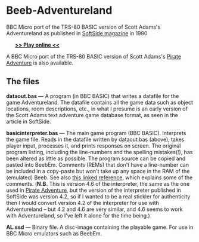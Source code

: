 # Beeb-Adventureland
BBC Micro port of the TRS-80 BASIC version of Scott Adams's Adventureland as published in [SoftSide magazine](https://archive.org/stream/softside-magazine-22/SoftSide_22_Vol_2-10_1980-07_Adventureland#page/n35/mode/1up) in 1980 

&nbsp;&nbsp;&nbsp;&nbsp;&nbsp;&nbsp;**[>> Play online <<](http://bbcmicro.co.uk/jsbeeb/play.php?cpuMultiplier=4&autoboot&disc=https://raw.githubusercontent.com/ahope1/Beeb-Adventureland/master/AL.ssd)**

A BBC Micro port of the TRS-80 BASIC version of Scott Adams's [Pirate Adventure](https://github.com/ahope1/Beeb-Pirate-Adventure) is also available.  

## The files

**dataout.bas** — A program (in BBC BASIC) that writes a datafile for the game Adventureland. The datafile contains all the game data such as object locations, room descriptions, etc., in what I presume is an early version of the Scott Adams text adventure game database format, as seen in the article in SoftSide.

**basicinterpreter.bas** — The main game program (BBC BASIC). Interprets the game file. Reads in the datafile written by dataout.bas (above), takes player input, processes it, and prints responses on screen. The original program listing, including the line-numbers and the spelling mistakes(!), has been altered as little as possible. The program source can be copied and pasted into BeebEm. Comments (REMs) that don't have a line-number can be included in a copy-paste but won't take up any space in the RAM of the (emulated) Beeb. See also [this linked reference](https://github.com/pdxiv/LuaScott/blob/master/doc/The_ADVENTURE_Data_Base_Format_(1980).md), which explains some of the comments. (**N.B.** This is version 4.6 of the interpreter, the same as the one used in [Pirate Adventure](https://github.com/ahope1/Beeb-Pirate-Adventure), but the version of the interpreter published in SoftSide was version 4.2, so if I wanted to be a real stickler for authenticity then I would convert version 4.2 of the interpreter for use with Adventureland – but 4.2 and 4.6 are very similar, and 4.6 seems to work with Adventureland, so I've left it alone for the time being.)

**AL.ssd** — Binary file. A disc-image containing the playable game. For use in BBC Micro emulators such as BeebEm.
